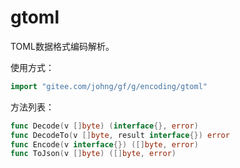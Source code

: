 # gtoml

TOML数据格式编码解析。

使用方式：
```go
import "gitee.com/johng/gf/g/encoding/gtoml"
```

方法列表：
```go
func Decode(v []byte) (interface{}, error)
func DecodeTo(v []byte, result interface{}) error
func Encode(v interface{}) ([]byte, error)
func ToJson(v []byte) ([]byte, error)
```